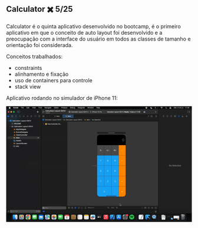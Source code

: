 ## Calculator ✖️ 5/25

Calculator é o quinta aplicativo desenvolvido no bootcamp, é o primeiro aplicativo em que o conceito de auto layout foi desenvolvido e a 
preocupação com a interface do usuário em todos as classes de tamanho e orientação foi considerada.

Conceitos trabalhados: 
  - constraints
  - alinhamento e fixação
  - uso de containers para controle
  - stack view

Aplicativo rodando no simulador de iPhone 11:

![](https://github.com/similvitoria/iOS-Swift/blob/main/Calculator/Calculator.gif)


